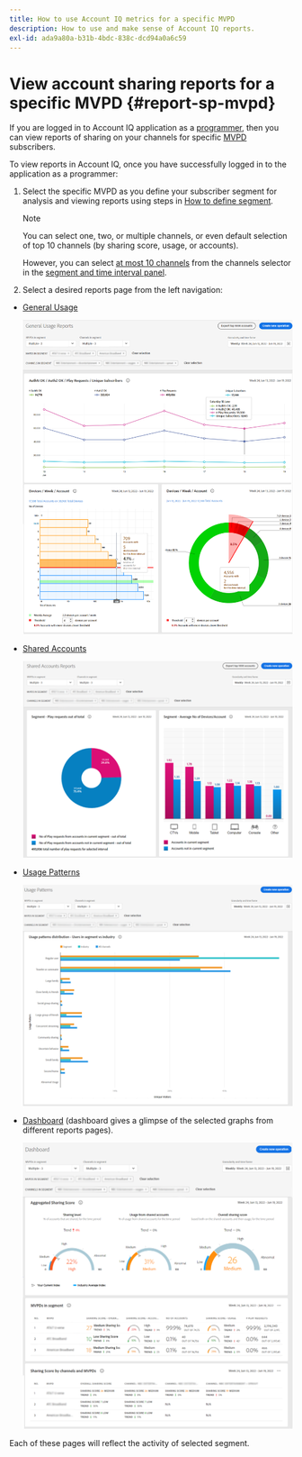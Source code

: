 ```yaml
---
title: How to use Account IQ metrics for a specific MVPD
description: How to use and make sense of Account IQ reports.
exl-id: ada9a80a-b31b-4bdc-838c-dcd94a0a6c59
---
```

# View account sharing reports for a specific MVPD <!--and programmer--> {#report-sp-mvpd}

If you are logged in to Account IQ application as a [programmer](/help/accountiq/product-concepts.md#programmer-def), then you can view reports of sharing on your channels for specific [MVPD](/help/accountiq/product-concepts.md#mvpd-def) subscribers.

To view reports in Account IQ, once you have successfully logged in to the application as a programmer:

1. Select the specific MVPD as you define your subscriber segment for analysis and viewing reports using steps in [How to define segment](/help/accountiq/howto-select-segment-timeinterval.md). 


   >[!NOTE]
   >
   >You can select one, two, or multiple channels, or even default selection of top 10 channels (by sharing score, usage, or accounts).
   >
   >
   >However, you can select [at most 10 channels](/help/accountiq/limitations.md) from the channels selector in the [segment and time interval panel](/help/accountiq/segments-timeinterval.md).

1. Select a desired reports page from the left navigation:

* [General Usage](/help/accountiq/general-usage-reports.md)

  ![](assets/specific-mvpd-gen-usage.png)
* [Shared Accounts](/help/accountiq/shared-acc-reports.md)

  ![](assets/specific-mvpd-shared-acc.png)
* [Usage Patterns](/help/accountiq/usage-patterns.md)

  ![](assets/specific-mvpd-usage-pattern.png)

* [Dashboard](/help/accountiq/dashboard.md) (dashboard gives a glimpse of the selected graphs from different reports pages).

  ![](assets/specific-mvpd-dashboard.png)

Each of these pages will reflect the activity of selected segment.

